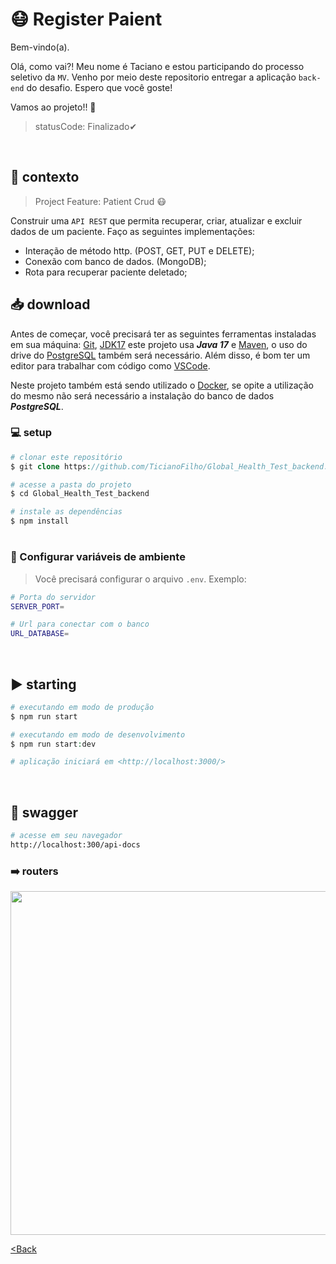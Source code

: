 # 😷 Register Paient

Bem-vindo(a).

Olá, como vai?! Meu nome é Taciano e estou participando do processo seletivo da `MV`.
Venho por meio deste repositorio entregar a aplicação `back-end` do desafio. Espero que você goste!

Vamos ao projeto!! 🚀

> statusCode: Finalizado✔

<br>

## 🧠 contexto
> Project Feature: Patient Crud 😷

Construir uma `API REST` que permita recuperar, criar, atualizar e excluir dados de um paciente. Faço as seguintes implementações:

* Interação de método http. (POST, GET, PUT e DELETE);
* Conexão com banco de dados. (MongoDB);
* Rota para recuperar paciente deletado;


## 📥 download

Antes de começar, você precisará ter as seguintes ferramentas instaladas em sua máquina:
[Git](https://git-scm.com), [JDK17](https://www.oracle.com/java/technologies/javase/jdk17-archive-downloads.html) este projeto usa ***Java 17*** e [Maven](https://maven.apache.org/install.html), o uso do drive do [PostgreSQL](https://www.postgresql.org/download/) também será necessário. Além disso, é bom ter um editor para trabalhar com código como [VSCode](https://code.visualstudio.com/). 

Neste projeto também está sendo utilizado o [Docker](https://www.docker.com/), se opite a utilização do mesmo não será necessário a instalação do banco de dados ***PostgreSQL***.


### 💻 setup

```php
# clonar este repositório
$ git clone https://github.com/TicianoFilho/Global_Health_Test_backend.git

# acesse a pasta do projeto
$ cd Global_Health_Test_backend

# instale as dependências
$ npm install
```

#

### 🔧 Configurar variáveis de ambiente
> Você precisará configurar o arquivo `.env`. Exemplo:

```bash
# Porta do servidor 
SERVER_PORT=

# Url para conectar com o banco
URL_DATABASE=
```

<br>

## ▶ starting
```php
# executando em modo de produção
$ npm run start

# executando em modo de desenvolvimento
$ npm run start:dev

# aplicação iniciará em <http://localhost:3000/>
```

<br>  

## 📄 swagger
```bash
# acesse em seu navegador 
http://localhost:300/api-docs

```

### ➡️ routers
<img width="550" src="https://user-images.githubusercontent.com/94809293/181273241-74a918c9-5e89-49db-89f4-fb734d353a03.png">

<br>

	
[<Back](#-register-patient-)
